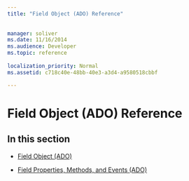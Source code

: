 ```yaml
---
title: "Field Object (ADO) Reference"
 
 
manager: soliver
ms.date: 11/16/2014
ms.audience: Developer
ms.topic: reference
  
localization_priority: Normal
ms.assetid: c718c40e-48bb-40e3-a3d4-a9580518cbbf

---
```


# Field Object (ADO) Reference

## In this section

- [Field Object (ADO)](field-object-ado.md)
    
- [Field Properties, Methods, and Events (ADO)](field-properties-methods-and-events-ado.md)
    

